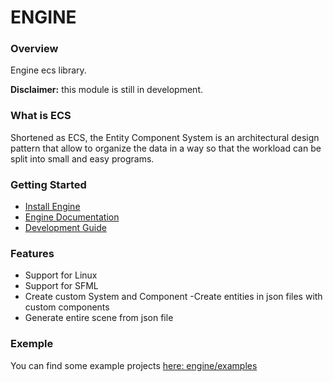 
# ENGINE

### Overview

Engine ecs library.

**Disclaimer:** this module is still in development.

### What is ECS
Shortened as ECS, the Entity Component System is an architectural design pattern that allow to organize the data in a way so that the workload can be split into small and easy programs.

### Getting Started

- [Install Engine](docs/INSTALL.md)
- [Engine Documentation](docs/DOCUMENTATION.md)
-  [Development Guide](docs/DOCUMENTATION.md)

### Features

- Support for Linux
- Support for SFML
- Create custom System and Component 
-Create entities in json files with custom components
- Generate entire scene from json file


### Exemple

You can find some example projects [here: engine/examples](https://github.com/EpitechPromo2026/B-CPP-500-LYN-5-1-rtype-keziah.picq/engine/exampless)